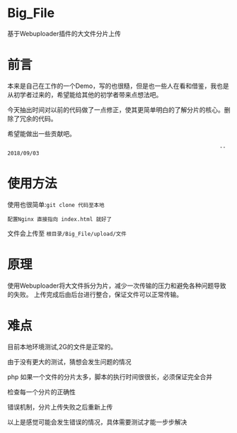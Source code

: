 # Big_File
基于Webuploader插件的大文件分片上传

# 前言
本来是自己在工作的一个Demo，写的也很糙，但是也一些人在看和借鉴，我也是从初学者过来的，希望能给其他的初学者带来点想法吧。

今天抽出时间对以前的代码做了一点修正，使其更简单明白的了解分片的核心。删除了冗余的代码。

希望能做出一些贡献吧。

												                       -- 2018/09/03
												                     
# 使用方法
使用也很简单:`git clone 代码至本地`
		
`配置Nginx 直接指向 index.html 就好了`

文件会上传至 `根目录/Big_File/upload/文件`

# 原理
使用Webuploader将大文件拆分为片，减少一次传输的压力和避免各种问题导致的失败。
上传完成后由后台进行整合，保证文件可以正常传输。

# 难点
目前本地环境测试,2G的文件是正常的。

由于没有更大的测试，猜想会发生问题的情况

php 如果一个文件的分片太多，脚本的执行时间很很长，必须保证完全合并

检查每一个分片的正确性

错误机制，分片上传失败之后重新上传

以上是感觉可能会发生错误的情况，具体需要测试才能一步步解决
